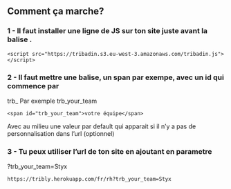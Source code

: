 ## Comment ça marche?

### 1 - Il faut installer une ligne de JS sur ton site juste avant la balise </body> .
 ```
<script src="https://tribadin.s3.eu-west-3.amazonaws.com/tribadin.js"></script>
```
### 2 - Il faut mettre une balise, un span par exempe, avec un id qui commence par
trb_
Par exemple
trb_your_team
```
<span id="trb_your_team">votre équipe</span>
```
Avec au milieu une valeur par default qui apparait si il n’y a pas de personnalisation dans l’url (optionnel)

### 3 - Tu peux utiliser l’url de ton site en ajoutant en parametre
?trb_your_team=Styx
```
https://tribly.herokuapp.com/fr/rh?trb_your_team=Styx
```
